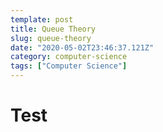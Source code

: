 ```yaml
---
template: post
title: Queue Theory
slug: queue-theory
date: "2020-05-02T23:46:37.121Z"
category: computer-science
tags: ["Computer Science"]
---
```

# Test
